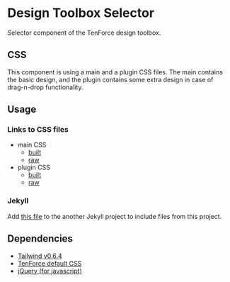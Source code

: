 # Design Toolbox Selector

Selector component of the TenForce design toolbox.

## CSS

This component is using a main and a plugin CSS files. The main contains the basic design, and the plugin contains some extra design in case of drag-n-drop functionality.

## Usage
### Links to CSS files
- main CSS
  - [built](https://tenforce.github.io/design-toolbox-selector/sass/toolbox-selector.css)
  - [raw](https://github.com/tenforce/design-toolbox-selector/blob/master/docs/sass/toolbox-selector.scss)
- plugin CSS
  - [built](https://tenforce.github.io/design-toolbox-selector/sass/toolbox-selector-draggable.css)
  - [raw](https://github.com/tenforce/design-toolbox-selector/blob/master/docs/sass/toolbox-selector-draggable.scss)

### Jekyll
Add [this file](https://github.com/tenforce/design-toolbox-selector/tree/master/docs/import/include-selector.html) to the another Jekyll project to include files from this project.

## Dependencies
- [Tailwind v0.6.4](https://tailwindcss.com)
- [TenForce default CSS](https://github.com/tenforce/design-toolbox-default-css)
- [jQuery (for javascript)](https://jquery.com)

